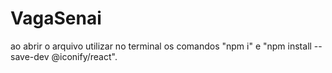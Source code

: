 # VagaSenai

ao abrir o arquivo utilizar no terminal os comandos "npm i" e "npm install --save-dev @iconify/react".
